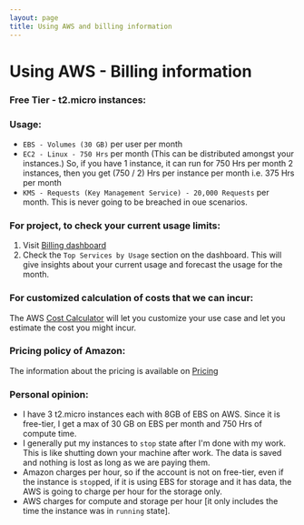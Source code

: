 ```yaml
---
layout: page
title: Using AWS and billing information
---
```


# Using AWS - Billing information
### Free Tier - t2.micro instances:
### Usage:
* `EBS - Volumes (30 GB)` per user per month
* `EC2 - Linux - 750 Hrs` per month (This can be distributed amongst your instances.)
  So, if you have 1 instance, it can run for 750 Hrs per month
  2 instances, then you get (750 / 2) Hrs per instance per month i.e. 375 Hrs per month
* `KMS - Requests (Key Management Service) - 20,000 Requests` per month. This is never going to be
  breached in oue scenarios.

### For project, to check your current usage limits:
1. Visit [Billing dashboard](https://console.aws.amazon.com/billing/home#/)
2. Check the `Top Services by Usage` section on the dashboard. This will give insights about your
  current usage and forecast the usage for the month.

### For customized calculation of costs that we can incur:
The AWS [Cost Calculator](http://calculator.s3.amazonaws.com/index.html) will let you customize your
use case and let you estimate the cost you might incur.

### Pricing policy of Amazon:
The information about the pricing is available on [Pricing](https://aws.amazon.com/pricing/)

### Personal opinion:
* I have 3 t2.micro instances each with 8GB of EBS on AWS. Since it is free-tier, I get a max of 30 GB
on EBS per month and 750 Hrs of compute time.
* I generally put my instances to `stop` state after I'm done with my work. This is like shutting down
your machine after work. The data is saved and nothing is lost as long as we are paying them.
* Amazon charges per hour, so if the account is not on free-tier, even if the instance is `stop`ped,
if it is using EBS for storage and it has data, the AWS is going to charge per hour for the storage only.
* AWS charges for compute and storage per hour [it only includes the time the instance was in `running` state].
